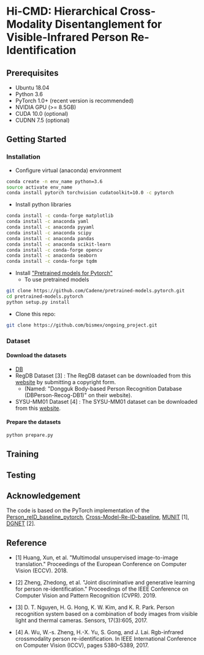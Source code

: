 # Hi-CMD: Hierarchical Cross-Modality Disentanglement for Visible-Infrared Person Re-Identification


## Prerequisites
- Ubuntu 18.04
- Python 3.6
- PyTorch 1.0+ (recent version is recommended)
- NVIDIA GPU (>= 8.5GB)
- CUDA 10.0 (optional)
- CUDNN 7.5 (optional)


## Getting Started
### Installation

- Configure virtual (anaconda) environment

```bash
conda create -n env_name python=3.6
source activate env_name
conda install pytorch torchvision cudatoolkit=10.0 -c pytorch
```

- Install python libraries

```bash
conda install -c conda-forge matplotlib
conda install -c anaconda yaml
conda install -c anaconda pyyaml 
conda install -c anaconda scipy
conda install -c anaconda pandas 
conda install -c anaconda scikit-learn 
conda install -c conda-forge opencv
conda install -c anaconda seaborn
conda install -c conda-forge tqdm
```

- Install ["Pretrained models for Pytorch"](https://github.com/Cadene/pretrained-models.pytorch)
  - To use pretrained models
```bash
git clone https://github.com/Cadene/pretrained-models.pytorch.git
cd pretrained-models.pytorch
python setup.py install
```

- Clone this repo:

```bash
git clone https://github.com/bismex/ongoing_project.git
```

### Dataset
#### Download the datasets

- [DB](https://drive.google.com/open?id=1sEe5DQC5rJNHYuNKLOgkAj2iEg7aFMTy)
- RegDB Dataset [3] : The RegDB dataset can be downloaded from this [website](http://dm.dongguk.edu/link.html) by submitting a copyright form.
  - (Named: "Dongguk Body-based Person Recognition Database (DBPerson-Recog-DB1)" on their website).
- SYSU-MM01 Dataset [4] : The SYSU-MM01 dataset can be downloaded from this [website](http://www.sysu.edu.cn/403.html).

#### Prepare the datasets
```bash
python prepare.py 
```

## Training

## Testing

## Acknowledgement

The code is based on the PyTorch implementation of the [Person_reID_baseline_pytorch](https://github.com/layumi/Person_reID_baseline_pytorch), [Cross-Model-Re-ID-baseline](https://github.com/mangye16/Cross-Modal-Re-ID-baseline), [MUNIT](https://github.com/NVlabs/MUNIT) [1], [DGNET](https://github.com/NVlabs/DG-Net) [2].


## Reference

- [1] Huang, Xun, et al. "Multimodal unsupervised image-to-image translation." Proceedings of the European Conference on Computer Vision (ECCV). 2018.

- [2] Zheng, Zhedong, et al. "Joint discriminative and generative learning for person re-identification." Proceedings of the IEEE Conference on Computer Vision and Pattern Recognition (CVPR). 2019.

- [3] D. T. Nguyen, H. G. Hong, K. W. Kim, and K. R. Park. Person recognition system based on a combination of body images from visible light and thermal cameras. Sensors, 17(3):605, 2017.

- [4] A. Wu, W.-s. Zheng, H.-X. Yu, S. Gong, and J. Lai. Rgb-infrared crossmodality person re-identification. In IEEE International Conference on Computer Vision (ICCV), pages 5380–5389, 2017.
